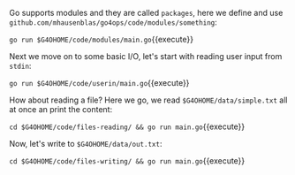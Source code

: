 Go supports modules and they are called `packages`, here we define and use `github.com/mhausenblas/go4ops/code/modules/something`:

`go run $G4OHOME/code/modules/main.go`{{execute}}

Next we move on to some basic I/O, let's start with reading user input from `stdin`:

`go run $G4OHOME/code/userin/main.go`{{execute}}

How about reading a file? Here we go, we read `$G4OHOME/data/simple.txt` all at once an print the content:

`cd $G4OHOME/code/files-reading/ && go run main.go`{{execute}}

Now, let's write to `$G4OHOME/data/out.txt`:

`cd $G4OHOME/code/files-writing/ && go run main.go`{{execute}}
